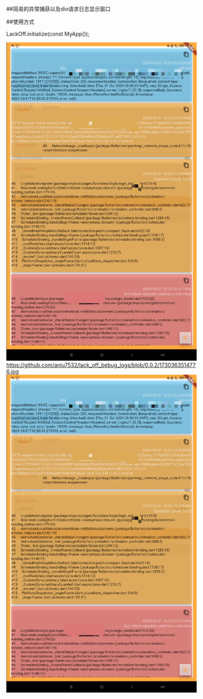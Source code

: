 ##简易的异常捕获以及dio请求日志显示窗口

##使用方式

LackOff.initialize(const MyApp());


![img.png](img.png)https://github.com/aniu7532/lack_off_bebug_logs/blob/0.0.2/1730363514776.jpg
![img.png](https://raw.githubusercontent.com/aniu7532/lack_off_bebug_logs/0.0.2/1730363514776.jpg)
